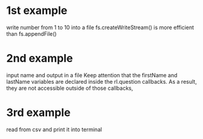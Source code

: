 # 1st example
write number from 1 to 10 into a file
fs.createWriteStream() is more efficient than fs.appendFile()

# 2nd example
input name and output in a file
Keep attention that 
the firstName and lastName variables are declared inside the rl.question callbacks. As a result, they are not accessible outside of those callbacks,

# 3rd example
read from csv and print it into terminal
